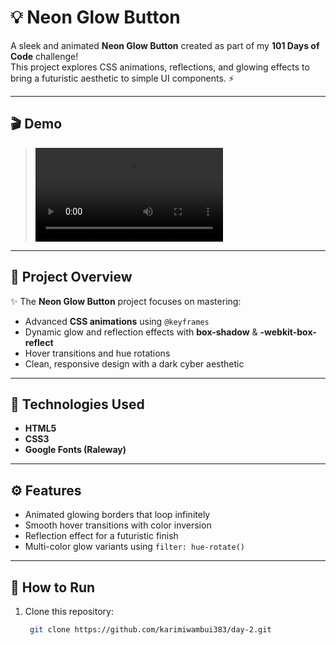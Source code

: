 # 💡 Neon Glow Button

A sleek and animated **Neon Glow Button** created as part of my **101 Days of Code** challenge!  
This project explores CSS animations, reflections, and glowing effects to bring a futuristic aesthetic to simple UI components. ⚡  

---

## 🎬 Demo

> <video controls src="glow-demo.mp4" title="Title"></video>

---

## 🧠 Project Overview

✨ The **Neon Glow Button** project focuses on mastering:
- Advanced **CSS animations** using `@keyframes`
- Dynamic glow and reflection effects with **box-shadow** & **-webkit-box-reflect**
- Hover transitions and hue rotations
- Clean, responsive design with a dark cyber aesthetic

---

## 🧩 Technologies Used

- **HTML5**
- **CSS3**
- **Google Fonts (Raleway)**

---

## ⚙️ Features

- Animated glowing borders that loop infinitely  
- Smooth hover transitions with color inversion  
- Reflection effect for a futuristic finish  
- Multi-color glow variants using `filter: hue-rotate()`  

---

## 🚀 How to Run

1. Clone this repository:
   ```bash
    git clone https://github.com/karimiwambui383/day-2.git

